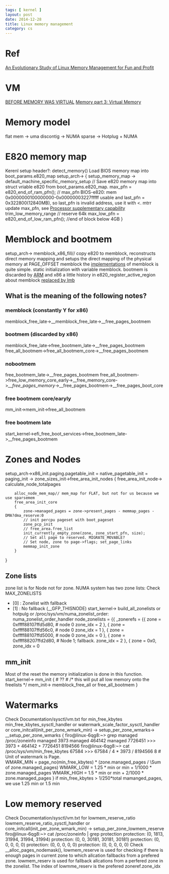 ```yaml
---
tags: [ kernel ]
layout: post
date: 2014-12-28
title: Linux memory management
category: cs
---
```


# Ref
[An Evolutionary Study of Linux Memory Management for Fun and Profit](https://www.usenix.org/system/files/conference/atc16/atc16_paper-huang.pdf)

# VM
[BEFORE MEMORY WAS VIRTUAL](http://denninginstitute.com/pjd/PUBS/bvm.pdf)
[Memory part 3: Virtual Memory](https://lwn.net/Articles/253361/)

# Memory model
flat mem -> uma
discontig -> NUMA
sparse -> Hotplug + NUMA

# E820 memory map
Kerenl setup header?: detect_memory() Load BIOS memory map into boot_params.e820_map
setup_arch-> 
{
	setup_memory_map -> default_machine_specific_memory_setup // Save e820 memory map into struct vriable e820 from boot_params.e820_map.
	max_pfn = e820_end_of_ram_pfn(); // max_pfn  BIOS-e820: mem 0x0000000100000000-0x00000003227fffff usable and last_pfn = 0x322800(12840MB), so last_pfn is invalid address, use it with <.
	mtrr update max_pfn, see [Processor supplementary capability](https://en.wikipedia.org/wiki/Processor_supplementary_capability)
	trim_low_memory_range // reserve 64k
	max_low_pfn = e820_end_of_low_ram_pfn(); //end of block below 4GB
}

# Memblock and bootmem
setup_arch->
	memblock_x86_fill// copy e820 to memblock, reconstructs direct memory mapping and setups the direct mapping of the physical memory at PAGE_OFFSET
memblock the [implementations](https://0xax.gitbooks.io/linux-insides/content/mm/linux-mm-1.html) of memblock is quite simple. static initialization with variable memblock.
bootmem is discarded by [ARM](https://lkml.org/lkml/2015/12/21/333) and x86
a little history in e820_register_active_region about memblock [replaced by lmb](https://lkml.org/lkml/2010/7/13/68)
## What is the meaning of the following notes?
### memblock (constantly Y for x86)
memblock_free_late->__memblock_free_late->__free_pages_bootmem
### bootmem (discarded by x86)
memblock_free_late->free_bootmem_late->__free_pages_bootmem
free_all_bootmem->free_all_bootmem_core->__free_pages_bootmem
### nobootmem
free_bootmem_late->__free_pages_bootmem
free_all_bootmem->free_low_memory_core_early->__free_memory_core->*__free_pages_memory*->__free_pages_bootmem->__free_pages_boot_core
### free bootmem core/earyly
mm_init->mem_init->free_all_bootmem
### free bootmem late
start_kernel->efi_free_boot_services->free_bootmem_late->__free_pages_bootmem

# Zones and Nodes
setup_arch->x86_init.paging.pagetable_init = native_pagetable_init = paging_init -> zone_sizes_init->free_area_init_nodes
{
	free_area_init_node-> 
		calculate_node_totalpages
		
		alloc_node_mem_map// mem_map for FLAT, but not for us because we use sparsemem
		free_area_init_core
		{
			zone->managed_pages = zone->present_pages - memmap_pages - DMA?dma_reserve:0
			// init percpu pageset with boot_pageset
			zone_pcp_init 
			// free_area.free_list
			init_currently_empty_zone(zone, zone_start_pfn, size);
			// Set all page to reserved. MIGRATE_MOVABLE?
			// Set node, zone to page->flags; set_page_links
			memmap_init_zone 
		}
}
## Zone lists
zone list is for Node not for zone. NUMA system has two zone lists:
Check MAX_ZONELISTS
 * [0]  : Zonelist with fallback
 * [1]  : No fallback (__GFP_THISNODE)
start_kernel->
	build_all_zonelists
or hotpulg or /proc/sys/vm/numa_zonelist_order: numa_zonelist_order_handler
  node_zonelists = {{
      _zonerefs = {{
          zone = 0xffff88107ffd5d80, # node 0
          zone_idx = 2
        }, {
          zone = 0xffff88107ffd56c0, # node 0
          zone_idx = 1
        }, {
          zone = 0xffff88107ffd5000, # node 0
          zone_idx = 0
        }, {
          zone = 0xffff88207ffd2d80, # Node 1; fallback.
          zone_idx = 2
        }, {
          zone = 0x0, 
          zone_idx = 0
## mm_init
Most of the reset the memory initialization is done in this function.
start_kernel->
	mm_init
{
	# ??
	# /* this will put all low memory onto the freelists */
	mem_init-> memblock_free_all or free_all_bootmem
}

# Watermarks
Check Documentation/sysctl/vm.txt for min_free_kbytes
min_free_kbytes_sysctl_handler or watermark_scale_factor_sysctl_handler or
core_initcall(init_per_zone_wmark_min) ->
	setup_per_zone_wmarks-> __setup_per_zone_wmarks
{
	firo@linux-6qg8:~> grep managed /proc/zoneinfo 
		managed  3973
		managed  464142
		managed  7726451
	>>> 3973 + 464142 + 7726451
	8194566
	firo@linux-6qg8:~> cat /proc/sys/vm/min_free_kbytes 
	67584
	>>> 67584 / 4 * 3973 / 8194566
	8
	# Unit of watermark is Page.	
	WMARK_MIN = page_no(min_free_kbytes) * (zone.managed_pages / \Sum of zone.managed_pages)
	WMARK_LOW = 1.25 * min or min + 1/1000 * zone.managed_pages
	WMARK_HIGH = 1.5 * min or min + 2/1000 * zone.managed_pages 
}
if min_free_kbytes > 1/250*total mamanged_pages, we use 1.25 min or 1.5 min

# Low memory reserved
Check Documentation/sysctl/vm.txt for lowmem_reserve_ratio
lowmem_reserve_ratio_sysctl_handler or core_initcall(init_per_zone_wmark_min) ->
	setup_per_zone_lowmem_reserve
firo@linux-6qg8:~> cat /proc/zoneinfo | grep protection
        protection: (0, 1813, 31994, 31994, 31994)
        protection: (0, 0, 30181, 30181, 30181)
        protection: (0, 0, 0, 0, 0)
        protection: (0, 0, 0, 0, 0)
        protection: (0, 0, 0, 0, 0)
Check __alloc_pages_nodemask(), lowmem_reserve is used for checking if there is enough pages in current zone to which allcation fallbacks from a prefered zone.
lowmem_reserv is used for fallback allcations from a perfered zone in the zonelist.
The index of lowmme_reserv is the prefered zoneref.zone_idx
